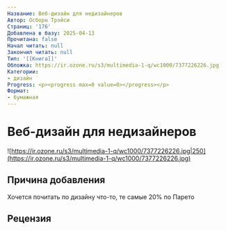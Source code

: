 ```yaml
---
Название: Веб-дизайн для недизайнеров
Автор: Осборн Трэйси
Страниц: '176'
Добавлена в базу: 2025-04-13
Прочитана: false
Начал читать: null
Закончил читать: null
Тип: '[[Книга]]'
Обложка: https://ir.ozone.ru/s3/multimedia-1-q/wc1000/7377226226.jpg
Категории:
- дизайн
Progress: <p><progress max=0 value=0></progress></p>
Формат:
- бумажная
---
```

# Веб-дизайн для недизайнеров

![https://ir.ozone.ru/s3/multimedia-1-q/wc1000/7377226226.jpg|250](https://ir.ozone.ru/s3/multimedia-1-q/wc1000/7377226226.jpg)

## Причина добавления

Хочется почитать по дизайну что-то, те самые 20% по Парето 

## Рецензия